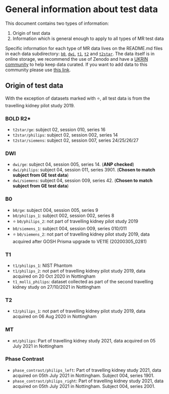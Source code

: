 # General information about test data

This document contains two types of information:

1. Origin of test data
2. Information which is general enough to apply to all types of MR test data

Specific information for each type of MR data lives on the README.md files in each data subdirectory: [`b0`](b0/README.md), [`dwi`](dwi/README.md), [`t1`](t1/README.md), [`t2`](t2/README.md) and [`t2star`](t2star/README.md). The data itself is in online storage, we recommend the use of Zenodo and have a [UKRIN community](https://zenodo.org/communities/ukrin/) to help keep data curated. If you want to add data to this community please use [this link](https://zenodo.org/deposit/new?c=ukrin).

## Origin of test data

With the exception of datasets marked with :star:, all test data is from the travelling kidney pilot study 2019.

### BOLD R2*

* `t2star/ge`: subject 02, session 010, series 16
* `t2star/philips`: subject 02, session 002, series 14
* `t2star/siemens`: subject 02, session 007, series 24/25/26/27
### DWI

* `dwi/ge`: subject 04, session 005, series 14. (**ANP checked**)
* `dwi/philips`: subject 04, session 011, series 3901. (**Chosen to match subject from GE test data**)
* `dwi/siemens`: subject 04, session 009, series 42. (**Chosen to match subject from GE test data**)

### B0

* `b0/ge`: subject 004, session 005, series 9
* `b0/philips_1`: subject 002, session 002, series 8
* :star: `b0/philips_2`: not part of travelling kidney pilot study 2019
* `b0/siemens_1`: subject 004, session 009, series 010/011
* :star: `b0/siemens_2`: not part of travelling kidney pilot study 2019, data acquired after GOSH Prisma upgrade to VE11E (20200305_0281)

### T1
* `t1/philips_1`: NIST Phantom
* `t1/philips_2`: not part of travelling kidney pilot study 2019, data acquired on 20 Oct 2020 in Nottingham
* `t1_molli_philips`: dataset collected as part of the second travelling kidney study on 27/10/2021 in Nottingham 

### T2
* `t2/philips_1`: not part of travelling kidney pilot study 2019, data acquired on 06 Aug 2020 in Nottingham

### MT
* `mt/philips`: Part of travelling kidney study 2021, data acquired on 05 July 2021 in Nottingham

### Phase Contrast
* `phase_contrast/philips_left`: Part of travelling kidney study 2021, data acquired on 05th July 2021 in Nottingham. Subject 004, series 1901.
* `phase_contrast/philips_right`: Part of travelling kidney study 2021, data acquired on 05th July 2021 in Nottingham. Subject 004, series 2001.